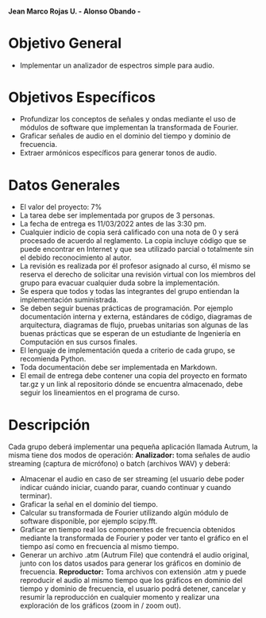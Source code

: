 #### Jean Marco Rojas U. - Alonso Obando - 

# Objetivo General
* Implementar un analizador de espectros simple para audio.
# Objetivos Específicos
* Profundizar los conceptos de señales y ondas mediante el uso de módulos de software que implementan la transformada de Fourier.
* Graficar señales de audio en el dominio del tiempo y dominio de frecuencia.
* Extraer armónicos específicos para generar tonos de audio.
# Datos Generales
* El valor del proyecto: 7%
* La tarea debe ser implementada por grupos de 3 personas.
* La fecha de entrega es 11/03/2022 antes de las 3:30 pm.
* Cualquier indicio de copia será calificado con una nota de 0 y será procesado de acuerdo al reglamento. La copia incluye código que se puede encontrar en Internet y que sea utilizado parcial o totalmente sin el debido reconocimiento al autor.
* La revisión es realizada por él profesor asignado al curso, él mismo se reserva el derecho de solicitar una revisión virtual con los miembros del grupo para evacuar cualquier duda sobre la implementación.
* Se espera que todos y todas las integrantes del grupo entiendan la implementación suministrada.
* Se deben seguir buenas prácticas de programación. Por ejemplo documentación interna y externa, estándares de código, diagramas de arquitectura, diagramas de flujo, pruebas unitarias son algunas de las buenas prácticas que se esperan de un estudiante de Ingeniería en Computación en sus cursos finales.
* El lenguaje de implementación queda a criterio de cada grupo, se recomienda Python.
* Toda documentación debe ser implementada en Markdown.
* El email de entrega debe contener una copia del proyecto en formato tar.gz y un link al repositorio dónde se encuentra almacenado, debe seguir los lineamientos en el programa de curso.
# Descripción
Cada grupo deberá implementar una pequeña aplicación llamada Autrum, la misma tiene dos
modos de operación:
**Analizador:** toma señales de audio streaming (captura de micrófono) o batch (archivos WAV) y
deberá:
* Almacenar el audio en caso de ser streaming (el usuario debe poder indicar cuándo iniciar,
cuando parar, cuando continuar y cuando terminar).
* Graficar la señal en el dominio del tiempo.
* Calcular su transformada de Fourier utilizando algún módulo de software disponible, por ejemplo scipy.fft.
* Graficar en tiempo real los componentes de frecuencia obtenidos mediante la transformada de Fourier y poder ver tanto el gráfico en el tiempo así como en frecuencia al mismo tiempo.
* Generar un archivo .atm (Autrum File) que contendrá el audio original, junto con los datos usados para generar los gráficos en dominio de frecuencia.
**Reproductor:** Toma archivos con extensión .atm y puede reproducir el audio al mismo tiempo
que los gráficos en dominio del tiempo y dominio de frecuencia, el usuario podrá detener, cancelar y
resumir la reproducción en cualquier momento y realizar una exploración de los gráficos (zoom in /
zoom out).